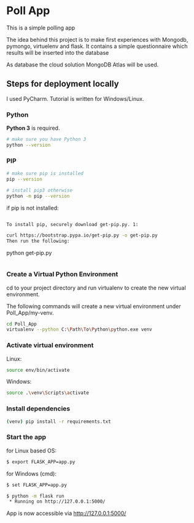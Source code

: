 # Poll App

This is a simple polling app

The idea behind this project is to make first experiences with Mongodb, pymongo, virtuelenv and flask.
It contains a simple questionnaire which results will be inserted into the database

As database the cloud solution MongoDB Atlas will be used.

## Steps for deployment locally

I used PyCharm.
Tutorial is written for Windows/Linux.

### Python
**Python 3** is required.

```bash
# make sure you have Python 3
python --version
```
### PIP

```bash
# make sure pip is installed
pip --version

# install pip3 otherwise
python -m pip --version
```
if pip is not installed: 
```bash

To install pip, securely download get-pip.py. 1:

curl https://bootstrap.pypa.io/get-pip.py -o get-pip.py
Then run the following:
```
python get-pip.py
```bash
```
### Create a Virtual Python Environment
cd to your project directory and run virtualenv to create the new virtual environment.

The following commands will create a new virtual environment under Poll_App/my-venv.

```bash
cd Poll_App
virtualenv --python C:\Path\To\Python\python.exe venv
```

### Activate virtual environment

Linux:
```bash
source env/bin/activate
```
Windows:
```bash
source .\venv\Scripts\activate
```
### Install dependencies

```bash
(venv) pip install -r requirements.txt
```

### Start the app
for Linux based OS:

```bash
$ export FLASK_APP=app.py
```

for Windows (cmd):
```bash
$ set FLASK_APP=app.py
```
```bash
$ python -m flask run
 * Running on http://127.0.0.1:5000/
```

App is now accessible via http://127.0.0.1:5000/

